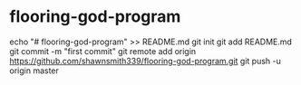 # flooring-god-program
echo "# flooring-god-program" >> README.md
git init
git add README.md
git commit -m "first commit"
git remote add origin https://github.com/shawnsmith339/flooring-god-program.git
git push -u origin master
